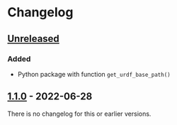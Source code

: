 # Changelog

## [Unreleased]

### Added
- Python package with function `get_urdf_base_path()`

## [1.1.0] - 2022-06-28

There is no changelog for this or earlier versions.


[Unreleased]: https://github.com/open-dynamic-robot-initiative/robot_properties_fingers/compare/v1.1.0...HEAD
[1.1.0]: https://github.com/open-dynamic-robot-initiative/robot_properties_fingers/releases/tag/v1.1.0
